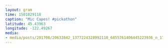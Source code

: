 ```yaml
---
layout: gram
time: 1501829118
caption: "Mic Capes! #pickathon"
latitude: 45.43963
longitude: -122.49267
media:
- media/posts/201708/20633842_1377224328992110_6855761406445223936_n_17893667491026239.jpg
---
```

